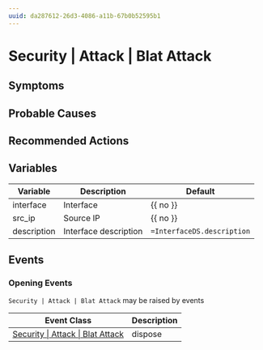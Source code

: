 ```yaml
---
uuid: da287612-26d3-4086-a11b-67b0b52595b1
---
```

# Security | Attack | Blat Attack

## Symptoms

## Probable Causes

## Recommended Actions

## Variables

Variable | Description | Default
--- | --- | ---
interface | Interface | {{ no }}
src_ip | Source IP | {{ no }}
description | Interface description | `=InterfaceDS.description`

## Events

### Opening Events
`Security | Attack | Blat Attack` may be raised by events

Event Class | Description
--- | ---
[Security \| Attack \| Blat Attack](../../../event-classes/security/attack/blat-attack.md) | dispose
